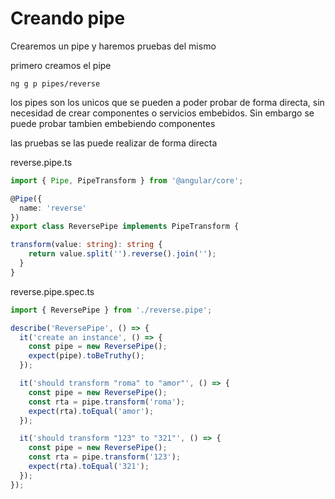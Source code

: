# Creando pipe

Crearemos un pipe y haremos pruebas del mismo

primero creamos el pipe

```
ng g p pipes/reverse
```

los pipes son los unicos que se pueden a poder probar de forma directa, sin necesidad de crear componentes o servicios embebidos. Sin embargo se puede probar tambien embebiendo componentes

las pruebas se las puede realizar de forma directa

reverse.pipe.ts
```ts
import { Pipe, PipeTransform } from '@angular/core';

@Pipe({
  name: 'reverse'
})
export class ReversePipe implements PipeTransform {

transform(value: string): string {
    return value.split('').reverse().join('');
  }
}
```

reverse.pipe.spec.ts
```ts
import { ReversePipe } from './reverse.pipe';

describe('ReversePipe', () => {
  it('create an instance', () => {
    const pipe = new ReversePipe();
    expect(pipe).toBeTruthy();
  });

  it('should transform "roma" to "amor"', () => {
    const pipe = new ReversePipe();
    const rta = pipe.transform('roma');
    expect(rta).toEqual('amor');
  });

  it('should transform "123" to "321"', () => {
    const pipe = new ReversePipe();
    const rta = pipe.transform('123');
    expect(rta).toEqual('321');
  });
});
```